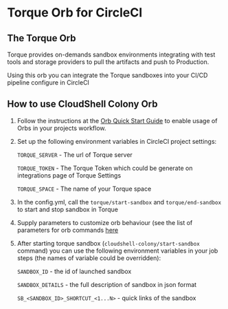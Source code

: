 # Torque Orb for CircleCI

## The Torque Orb

Torque provides on-demands sandbox environments integrating with test tools and storage providers to pull
the artifacts and push to Production.

Using this orb you can integrate the Torque sandboxes into your CI/CD pipeline configure in CircleCI

## How to use CloudShell Colony Orb

1. Follow the instructions at the [Orb Quick Start Guide](https://circleci.com/orbs/registry/orb/quali/cloudshell-colony#quick-start) to enable usage of Orbs in your projects workflow.
2. Set up the following environment variables in CircleCI project settings:

    `TORQUE_SERVER` - The url of Torque server
    
    `TORQUE_TOKEN` - The Torque Token which could be generate on integrations page of Torque Settings

    `TORQUE_SPACE` - The name of your Torque space
 
3. In the config.yml, call the `torque/start-sandbox` and `torque/end-sandbox` to start and stop 
sandbox in Torque
4. Supply parameters to customize orb behaviour (see the list of parameters for orb commands [here](https://circleci.com/orbs/registry/orb/quali/cloudshell-colony#commands) 
5. After starting torque sandbox (`cloudshell-colony/start-sandbox` command) you can use the following environment
variables in your job steps (the names of variable could be overridden):

    `SANDBOX_ID` - the id of launched sandbox
    
    `SANDBOX_DETAILS` - the full description of sandbox in json format
    
    `SB_<SANDBOX_ID>_SHORTCUT_<1...N>` - quick links of the sandbox
